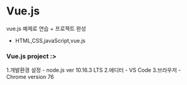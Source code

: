 Vue.js 
============ 
vue.js 예제로 연습 + 프로젝트 완성
- HTML,CSS,javaScript,vue.js

### Vue.js project  :>

1.개발환경 설정 - node.js ver 10.16.3 LTS
2.에디터 - VS Code
3.브라우저 - Chrome version 76


